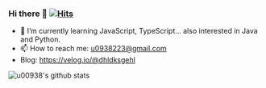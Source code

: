 ### Hi there 👋 [![Hits](https://hits.seeyoufarm.com/api/count/incr/badge.svg?url=https%3A%2F%2Fgithub.com%2Fu00938&count_bg=%23EFC3B8&title_bg=%239BC4F3&icon=datadog.svg&icon_color=%23DBDBDB&title=hits&edge_flat=false)](https://hits.seeyoufarm.com)

- 🌱 I’m currently learning JavaScript, TypeScript... also interested in Java and Python.
- 📫 How to reach me: u0938223@gmail.com
- Blog: https://velog.io/@dhldksgehl

![u00938's github stats](https://github-readme-stats.vercel.app/api?username=u00938&show_icons=true&theme=prussian&title_color=B8DAFE&text_color=fff&icon_color=EDED49)



<!--
**u00938/u00938** is a ✨ _special_ ✨ repository because its `README.md` (this file) appears on your GitHub profile.

Here are some ideas to get you started:

- 🔭 I’m currently working on ...
- 🌱 I’m currently learning ...
- 👯 I’m looking to collaborate on ...
- 🤔 I’m looking for help with ...
- 💬 Ask me about ...
- 📫 How to reach me: ...
- 😄 Pronouns: ...
- ⚡ Fun fact: ...
-->
